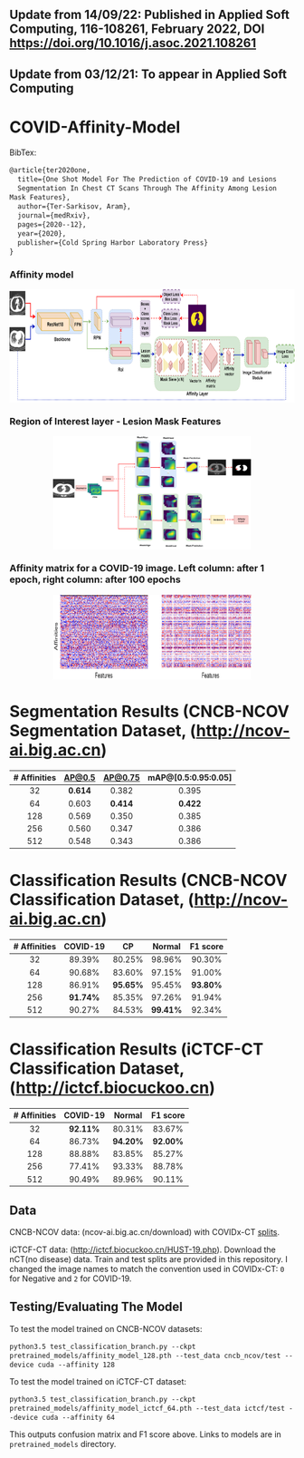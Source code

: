 ## Update from 14/09/22: Published in Applied Soft Computing, 116-108261, February 2022, DOI https://doi.org/10.1016/j.asoc.2021.108261
## Update from 03/12/21: To appear in Applied Soft Computing

# COVID-Affinity-Model
BibTex:
```
@article{ter2020one,
  title={One Shot Model For The Prediction of COVID-19 and Lesions 
  Segmentation In Chest CT Scans Through The Affinity Among Lesion Mask Features},
  author={Ter-Sarkisov, Aram},
  journal={medRxiv},
  pages={2020--12},
  year={2020},
  publisher={Cold Spring Harbor Laboratory Press}
}
```
### Affinity model
<p align="center">
<img src="https://github.com/AlexTS1980/COVID-Affinity-Model/blob/master/figures/ssd_affinity.png" width="550" height="200" align="center"/>
</p>

### Region of Interest layer - Lesion Mask Features  

<p align="center">
<img src="https://github.com/AlexTS1980/COVID-Affinity-Model/blob/master/figures/masks.png" width="350" height="200" align="center"/>
</p>  

### Affinity matrix for a COVID-19 image. Left column: after 1 epoch, right column: after 100 epochs

<p align="center">
<img src="https://github.com/AlexTS1980/COVID-Affinity-Model/blob/master/figures/x_feats_ncp.png" width="350" height="150" align="center"/>
</p>

# Segmentation Results (CNCB-NCOV Segmentation Dataset, (http://ncov-ai.big.ac.cn)

|  \# Affinities	| AP@0.5 	| AP@0.75 	| mAP@[0.5:0.95:0.05] 	| 
|:-:	|:-:	|:-:	|:-:|
|  32	| **0.614** 	| 0.382 	| 0.395 	| 
| 64 | 0.603 	| **0.414** 	| **0.422** 	|
|128 | 0.569 	| 0.350 	|0.385|
| 256 |  0.560| 0.347|0.386|
| 512 |  0.548| 0.343|0.386|

# Classification Results (CNCB-NCOV Classification Dataset, (http://ncov-ai.big.ac.cn)

|  \# Affinities	| COVID-19 	| CP 	| Normal 	| F1 score|
|:-:	|:-:	|:-:	|:-:|:-:|
|  32	| 89.39%	|80.25%|98.96% 	|90.30% |
| 64 | 90.68% 	|83.60% 	|97.15% |91.00% 	|
|128 | 86.91% 	| **95.65%** 	|95.45%|**93.80%**|
| 256 | **91.74%**|85.35% |97.26%|91.94%|
| 512 | 90.27% |84.53%| **99.41%**|92.34%|

# Classification Results (iCTCF-CT Classification Dataset, (http://ictcf.biocuckoo.cn)

|  \# Affinities	| COVID-19 	| Normal 	| F1 score|
|:-:	|:-:	|:-:	|:-:|
|  32	| **92.11%**	|80.31%	|83.67% |
| 64 | 86.73%	|**94.20%** |**92.00%** 	|
|128 | 88.88%	|83.85%|85.27%|
| 256 | 77.41%|93.33%|88.78%|
| 512 | 90.49% |89.96%|90.11%|
## Data 
CNCB-NCOV data: (ncov-ai.big.ac.cn/download) with COVIDx-CT [splits](https://github.com/haydengunraj/COVIDNet-CT/blob/master/docs/dataset.md).

iCTCF-CT data: (http://ictcf.biocuckoo.cn/HUST-19.php). Download the nCT(no disease) data. Train and test splits are provided in this repository. I changed the image names to match the convention used in COVIDx-CT: `0` for Negative and `2` for COVID-19.  

## Testing/Evaluating The Model
To test the model trained on CNCB-NCOV datasets:
```
python3.5 test_classification_branch.py --ckpt pretrained_models/affinity_model_128.pth --test_data cncb_ncov/test --device cuda --affinity 128
```
To test the model trained on iCTCF-CT dataset:
```
python3.5 test_classification_branch.py --ckpt pretrained_models/affinity_model_ictcf_64.pth --test_data ictcf/test --device cuda --affinity 64
```
This outputs confusion matrix and F1 score above. Links to models are in `pretrained_models` directory. 
